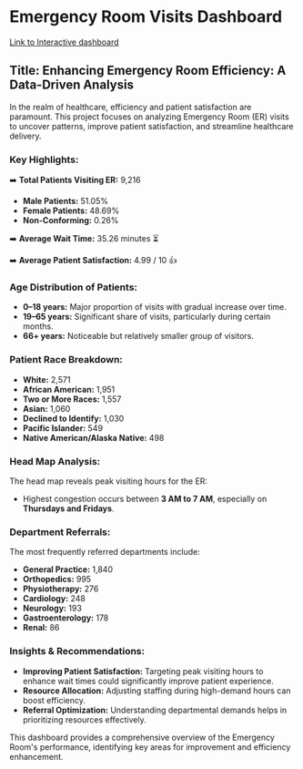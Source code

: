 # Emergency Room Visits Dashboard

[Link to Interactive dashboard](https://public.tableau.com/views/EmergencyRoomVisits_17418590808900/Dashboard1?:language=en-US&:sid=&:redirect=auth&:display_count=n&:origin=viz_share_link)

## Title: Enhancing Emergency Room Efficiency: A Data-Driven Analysis

In the realm of healthcare, efficiency and patient satisfaction are paramount. This project focuses on analyzing Emergency Room (ER) visits to uncover patterns, improve patient satisfaction, and streamline healthcare delivery.

### Key Highlights:

➡️ **Total Patients Visiting ER:** 9,216  
- **Male Patients:** 51.05%  
- **Female Patients:** 48.69%  
- **Non-Conforming:** 0.26%  

➡️ **Average Wait Time:** 35.26 minutes ⏳  

➡️ **Average Patient Satisfaction:** 4.99 / 10 👍  

### Age Distribution of Patients:  
- **0–18 years:** Major proportion of visits with gradual increase over time.  
- **19–65 years:** Significant share of visits, particularly during certain months.  
- **66+ years:** Noticeable but relatively smaller group of visitors.  

### Patient Race Breakdown:  
- **White:** 2,571  
- **African American:** 1,951  
- **Two or More Races:** 1,557  
- **Asian:** 1,060  
- **Declined to Identify:** 1,030  
- **Pacific Islander:** 549  
- **Native American/Alaska Native:** 498  

### Head Map Analysis:  
The head map reveals peak visiting hours for the ER:  
- Highest congestion occurs between **3 AM to 7 AM**, especially on **Thursdays and Fridays**.  

### Department Referrals:  
The most frequently referred departments include:  
- **General Practice:** 1,840  
- **Orthopedics:** 995  
- **Physiotherapy:** 276  
- **Cardiology:** 248  
- **Neurology:** 193  
- **Gastroenterology:** 178  
- **Renal:** 86  

### Insights & Recommendations:  
- **Improving Patient Satisfaction:** Targeting peak visiting hours to enhance wait times could significantly improve patient experience.  
- **Resource Allocation:** Adjusting staffing during high-demand hours can boost efficiency.  
- **Referral Optimization:** Understanding departmental demands helps in prioritizing resources effectively.  

This dashboard provides a comprehensive overview of the Emergency Room's performance, identifying key areas for improvement and efficiency enhancement.  
